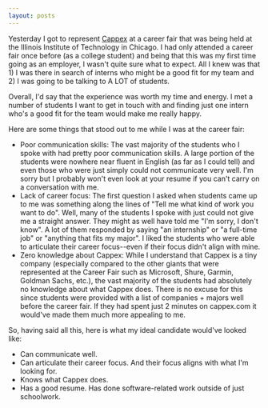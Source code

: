 ```yaml
---
layout: posts
---
```


Yesterday I got to represent [Cappex](http://www.cappex.com "Cappex.com") at a career fair that was being held at the Illinois Institute of Technology in Chicago.  I had only attended a career fair once before (as a college student) and being that this was my first time going as an employer, I wasn't quite sure what to expect.  All I knew was that 1) I was there in search of interns who might be a good fit for my team and 2) I was going to be talking to A LOT of students.

Overall, I'd say that the experience was worth my time and energy.  I met a number of students I want to get in touch with and finding just one intern who's a good fit for the team would make me really happy.

Here are some things that stood out to me while I was at the career fair:

* Poor communication skills: The vast majority of the students who I spoke with had pretty poor communication skills.  A large portion of the students were nowhere near fluent in English (as far as I could tell) and even those who were just simply could not communicate very well.  I'm sorry but I probably won't even look at your resume if you can't carry on a conversation with me.
* Lack of career focus:  The first question I asked when students came up to me was something along the lines of "Tell me what kind of work you want to do".  Well, many of the students I spoke with just could not give me a straight answer.  They might as well have told me "I'm sorry, I don't know".  A lot of them responded by saying "an internship" or "a full-time job" or "anything that fits my major".  I liked the students who were able to articulate their career focus--even if their focus didn't align with mine.
* Zero knowledge about Cappex: While I understand that Cappex is a tiny company (especially compared to the other giants that were represented at the Career Fair such as Microsoft, Shure, Garmin, Goldman Sachs, etc.), the vast majority of the students had absolutely no knowledge about what Cappex does.  There is no excuse for this since students were provided with a list of companies + majors well before the career fair.  If they had spent just 2 minutes on cappex.com it would've made them much more appealing to me.

So, having said all this, here is what my ideal candidate would've looked like:

* Can communicate well.
* Can articulate their career focus.  And their focus aligns with what I'm looking for.
* Knows what Cappex does.
* Has a good resume.  Has done software-related work outside of just schoolwork.
